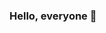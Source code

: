 ### Hello, everyone 👋

<!--
**ahmetbostanciklioglu/AhmetBostanciklioglu** is a ✨ _special_ ✨ repository because its `README.md` (this file) appears on your GitHub profile.

Here are some ideas to get you started:

 🔭 I’m currently working on to do applications.
- 🌱 I’m currently learning fundamental components of Swift. 
- 👯 I’m looking to collaborate on a team to do iOS Applications or porjects.  
- 💬 Ask me about anything which are related with Swift, Clean Architecture, Clean Code, Solid Principles.
- 📫 How to reach me:  with Email: ahmetbostancikli@gmail.com or  LinkedIn: https://www.linkedin.com/in/ahmet-bostancıklıoğlu-185b13155/
- 😄 Pronouns:  https://translate.google.com/?sl=tr&tl=en&text=Ahmet%0A&op=translate
- ⚡ Fun fact: I love watching NBA basketball league.
-->
